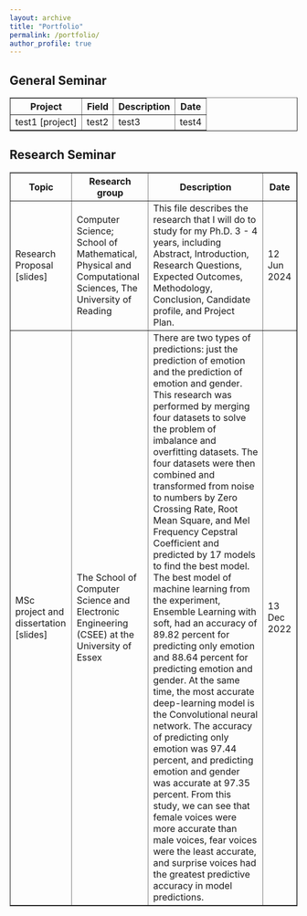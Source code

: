 ```yaml
---
layout: archive
title: "Portfolio"
permalink: /portfolio/
author_profile: true
---
```


<style>
a:link {
  text-decoration: none;
}

a:visited {
  text-decoration: none;
}

a:hover {
  text-decoration: underline;
}

a:active {
  text-decoration: underline;
}
</style>

<!-- <h2>Review</h2> -->

<h2>General Seminar</h2>

<table style="width:100%" border="1px solid black;">
  <tr>
    <th>Project</th>
    <th>Field</th>
    <th>Description</th>
    <th>Date</th>
  </tr>
  <tr>
    <td>test1 <a href="test">[project]</a></td>
    <td>test2</td>
    <td>test3</td>
    <td>test4</td>
  </tr>
  <!-- <tr>
    <td>test1 <a href="test">[project]</a></td>
    <td>test2</td>
    <td>test3</td>
    <td>test4</td>
  </tr> -->



</table>




<h2>Research Seminar</h2>

<table style="width:100%" border="1px solid black;">
  <tr>
    <th>Topic</th>
    <th>Research group</th>
    <th>Description</th>
    <th>Date</th>
  </tr>
  <tr>
    <td>Research Proposal <a href="https://github.com/micsupasun/university_of_reading/blob/main/research_proposal/research_proposal_Muhammad_Shahzad.pdf">[slides]</a></td>
    <td>Computer Science; School of Mathematical, Physical and Computational Sciences, The University of Reading</td>
    <td>This file describes the research that I will do to study for my Ph.D. 3 - 4 years, including Abstract, Introduction, Research Questions, Expected Outcomes, Methodology, Conclusion, Candidate profile, and Project Plan.</td>
    <td>12 Jun 2024</td>
  </tr>
  <tr>
    <td>MSc project and dissertation <a href="https://github.com/micsupasun/university_of_essex/tree/main/MSc_project_and_dissertation">[slides]</a></td>
    <td>The School of Computer Science and Electronic Engineering (CSEE) at the University of Essex</td>
    <td>There are two types of predictions: just the prediction of emotion and the prediction of emotion and gender. This research was performed by merging four datasets to solve the problem of imbalance and overfitting datasets. The four datasets were then combined and transformed from noise to numbers by Zero Crossing Rate, Root Mean Square, and Mel Frequency Cepstral Coefficient and predicted by 17 models to find the best model. The best model of machine learning from the experiment, Ensemble Learning with soft, had an accuracy of 89.82 percent for predicting only emotion and 88.64 percent for predicting emotion and gender. At the same time, the most accurate deep-learning model is the Convolutional neural network. The accuracy of predicting only emotion was 97.44 percent, and predicting emotion and gender was accurate at 97.35 percent. From this study, we can see that female voices were more accurate than male voices, fear voices were the least accurate, and surprise voices had the greatest predictive accuracy in model predictions.</td>
    <td>13 Dec 2022</td>
  </tr>
</table>



